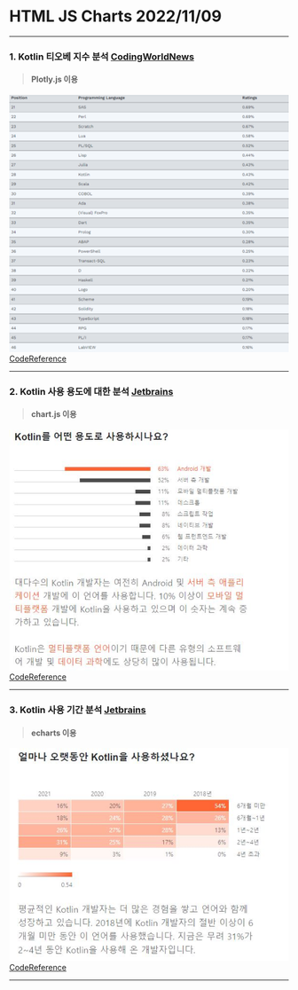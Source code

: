 # HTML JS Charts 2022/11/09
---
### 1. Kotlin 티오베 지수 분석 [CodingWorldNews](https://www.codingworldnews.com/news/articleList.html?sc_area=A&view_type=sm&sc_word=%EC%BD%94%ED%8B%80%EB%A6%B0+pypl/)    
> #### Plotly.js 이용    
<img src="https://github.com/SnowScapes/KSGame/blob/main/1109/imgs/kotlin3.png?raw=true"></img><br/> 
[CodeReference](https://www.w3schools.com/js/js_graphics_plotly.asp)    

---
### 2. Kotlin 사용 용도에 대한 분석 [Jetbrains](https://www.jetbrains.com/ko-kr/lp/devecosystem-2021/kotlin/)    
> #### chart.js 이용    
<img src="https://github.com/SnowScapes/KSGame/blob/main/1109/imgs/kotlin1.JPG?raw=true"></img><br/> 
[CodeReference](https://www.w3schools.com/js/js_graphics_chartjs.asp)    

---
### 3. Kotlin 사용 기간 분석 [Jetbrains](https://www.jetbrains.com/ko-kr/lp/devecosystem-2021/kotlin/)    
> #### echarts 이용
<img src="https://github.com/SnowScapes/KSGame/blob/main/1109/imgs/kotlin2.JPG?raw=true"></img><br/> 
[CodeReference](https://echarts.apache.org/examples/en/editor.html?c=pie-simple&lang=js/)    

---
